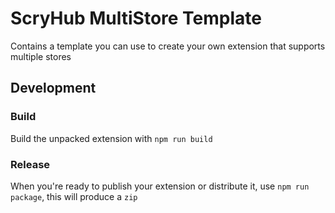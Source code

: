 # ScryHub MultiStore Template

Contains a template you can use to create your own extension that supports multiple stores


## Development

### Build

Build the unpacked extension with `npm run build`

### Release

When you're ready to publish your extension or distribute it, use `npm run package`, this will produce a `zip`